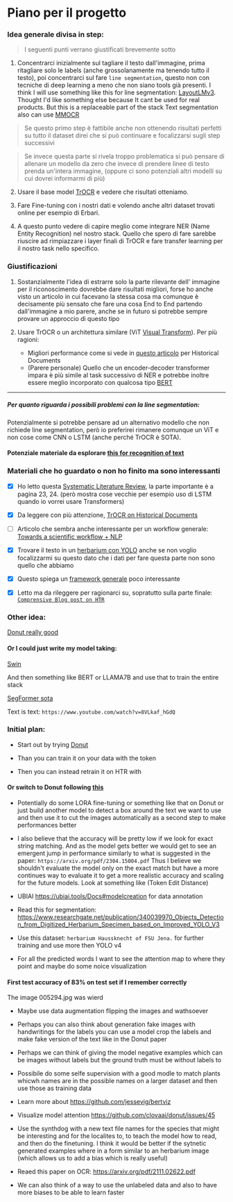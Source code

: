 # Piano per il progetto

### Idea generale divisa in step:
> I seguenti punti verrano giustificati brevemente sotto

1. Concentrarci inizialmente sul tagliare il testo dall'immagine, prima ritagliare solo le labels (anche grossolanamente ma tenendo tutto il testo), poi concentrarci sul fare `line segmentation`, questo non con tecniche di deep learning a meno che non siano tools già presenti. I think I will use something like this for line segmentation: [LayoutLMv3](https://arxiv.org/pdf/2204.08387.pdf). Thought I'd like something else because It cant be used for real products. But this is a replaceable part of the stack
Text segmentation also can use [MMOCR](https://github.com/open-mmlab/mmocr)


> Se questo primo step è fattibile anche non ottenendo risultati perfetti su tutto il dataset direi che si può continuare e focalizzarsi sugli step successivi

> Se invece questa parte si rivela troppo problematica si può pensare di allenare un modello da zero che invece di prendere linee di testo prenda un'intera immagine, (oppure ci sono potenziali altri modelli su cui dovrei informarmi di più)

2. Usare il base model [TrOCR](https://arxiv.org/pdf/2109.10282.pdf) e vedere che risultati otteniamo.

3. Fare Fine-tuning con i nostri dati e volendo anche altri dataset trovati online per esempio di Erbari.

3. A questo punto vedere di capire meglio come integrare NER (Name Entity Recognition) nel nostro stack. Quello che spero di fare sarebbe riuscire ad rimpiazzare i layer finali di TrOCR e fare transfer learning per il nostro task nello specifico.

### Giustificazioni

1. Sostanzialmente l'idea di estrarre solo la parte rilevante dell' immagine per il riconoscimento dovrebbe dare risultati migliori, forse ho anche visto un articolo in cui facevano la stessa cosa ma comunque è decisamente più sensato che fare una cosa End to End partendo dall'immagine a mio parere, anche se in futuro si potrebbe sempre provare un approccio di questo tipo

2. Usare TrOCR o un architettura similare (ViT [Visual Transform](https://arxiv.org/pdf/2010.11929.pdf)). Per più ragioni:
    - Migliori performance come si vede in [questo articolo](https://arxiv.org/pdf/2203.11008.pdf) per Historical Documents
    - (Parere personale) Quello che un encoder-decoder transformer impara è più simile al task successivo di NER e potrebbe inoltre essere meglio incorporato con qualcosa tipo [BERT](https://arxiv.org/pdf/1810.04805.pdf)

---
##### Per quanto riguarda i possibili problemi con la line segmentation:

Potenzialmente si potrebbe pensare ad un alternativo modello che non richiede line segmentation, però io preferirei rimanere comunque un ViT e non cose come CNN o LSTM (anche perché TrOCR è SOTA).

#### Potenziale materiale da esplorare [this for recognition of text](https://arxiv.org/abs/2104.07787)

### Materiali che ho guardato o non ho finito ma sono interessanti

- [X] Ho letto questa [Systematic Literature Review](https://arxiv.org/ftp/arxiv/papers/2104/2104.08732.pdf), la parte importante è a pagina 23, 24. (però mostra cose vecchie per esempio uso di LSTM quando io vorrei usare Transformers)

- [X] Da leggere con più attenzione, [TrOCR on Historical Documents](https://arxiv.org/pdf/2203.11008.pdf)

- [ ] Articolo che sembra anche interessante per un workflow generale: [Towards a scientific workflow + NLP](https://riojournal.com/article/55789/element/4/5731002//)

- [X] Trovare il testo in un [herbarium con YOLO](https://www.researchgate.net/publication/340039970_Objects_Detection_from_Digitized_Herbarium_Specimen_based_on_Improved_YOLO_V3) anche se non voglio focalizzarmi su questo dato che i dati per fare questa parte non sono quello che abbiamo

- [X] Questo spiega un [framework generale](https://docs.google.com/viewerng/viewer?url=https://digital.csic.es/bitstream/10261/239620/1/814319.pdf) poco interessante

- [X] Letto ma da rileggere per ragionarci su, sopratutto sulla parte finale: [`Comprensive Blog post on HTR`](https://nanonets.com/blog/handwritten-character-recognition/)


### Other idea:

[Donut really good](https://huggingface.co/docs/transformers/main/en/model_doc/donut)

#### Or I could just write my model taking:

[Swin](https://www.youtube.com/watch?v=SndHALawoag)

And then something like BERT or LLAMA7B and use that to train the entire stack

[SegFormer sota](https://www.youtube.com/watch?v=cgq2d_HkfnM)

Text is text: `https://www.youtube.com/watch?v=8VLkaf_hGdQ`

### Initial plan:

- Start out by trying [Donut](https://huggingface.co/docs/transformers/main/en/model_doc/donut)

- Than you can train it on your data with the token <extract-importants>

- Then you can instead retrain it on HTR with <extract>

#### Or switch to Donut following [this](https://www.philschmid.de/fine-tuning-donut)

- Potentially do some LORA fine-tuning or something like that on Donut or just build another model to detect a box around the text we want to use and then use it to cut the images automatically as a second step to make performances better

- I also believe that the accuracy will be pretty low if we look for exact string matching. And as the model gets better we would get to see an emergent jump in performance similarly to what is suggested in the paper: ```https://arxiv.org/pdf/2304.15004.pdf``` Thus I believe we shouldn't evaluate the model only on the exact match but have a more continues  way to evaluate it to get a more realistic accuracy and scaling for the future models. Look at something like (Token Edit Distance)

- UBIAI https://ubiai.tools/Docs#modelcreation for data annotation

- Read this for segmentation: https://www.researchgate.net/publication/340039970_Objects_Detection_from_Digitized_Herbarium_Specimen_based_on_Improved_YOLO_V3

- Use this dataset: ```herbarium Haussknecht of FSU Jena.``` for further training and use more then YOLO v4

- For all the predicted words I want to see the attention map to where they point and maybe do some noice visualization


#### First test accuracy of 83% on test set if I remember correctly

The image 005294.jpg was wierd

- Maybe use data augmentation flipping the images and wathsoever

- Perhaps you can also think about generation fake images with handwritings for the labels you can use a model crop the labels and make fake version of the text like in the Donut paper

- Perhaps we can think of giving the model negative examples which can be images without labels but the ground truth must be without labels to

- Possibile do some selfe supervision with a good modle to match plants whicwh names are in the possible names on a larger dataset and then use those as training data

- Learn more about https://github.com/jessevig/bertviz

- Visualize model attention https://github.com/clovaai/donut/issues/45

- Use the synthdog with a new text file names for the species that might be interesting and for the localites to, to teach the model how to read, and then do the finetuning. I think it would be better if the sytnetic generated examples where in a form similar to an herbarium image (which allows us to add a bias which is really useful)

- Reaed this paper on OCR: https://arxiv.org/pdf/2111.02622.pdf

- We can also think of a way to use the unlabeled data and also to have more biases to be able to learn faster
